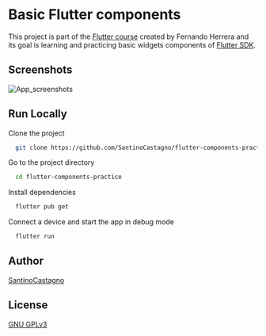 
# Basic Flutter components

This project is part of the [Flutter course](https://www.udemy.com/course/flutter-ios-android-fernando-herrera/) created 
by Fernando Herrera and its goal is learning and practicing basic widgets components of [Flutter SDK](https://flutter.dev/).

## Screenshots

![App_screenshots](https://user-images.githubusercontent.com/51938107/123551413-05cefb00-d748-11eb-99ec-ef838adac915.png)


## Run Locally

Clone the project

```bash
  git clone https://github.com/SantinoCastagno/flutter-components-practice
```

Go to the project directory

```bash
  cd flutter-components-practice
```

Install dependencies

```bash
  flutter pub get
```

Connect a device and start the app in debug mode

```bash
  flutter run
```

  
## Author

[SantinoCastagno](https://github.com/SantinoCastagno)

## License

[GNU GPLv3](https://choosealicense.com/licenses/gpl-3.0/)

  
